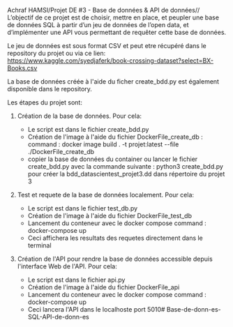 Achraf HAMSI/Projet DE #3 - Base de données & API de données// 
L’objectif de ce projet est de choisir, mettre en place, et peupler une base de données SQL à partir d’un jeu de données de l’open data, et d’implémenter une API vous permettant de requêter cette base de données.

Le jeu de données est sous format CSV et peut etre récupéré dans le repository du projet ou via ce lien: https://www.kaggle.com/syedjaferk/book-crossing-dataset?select=BX-Books.csv

La base de données créée à l'aide du ficher create_bdd.py est également disponible dans le repository.

Les étapes du projet sont:
1) Création de la base de données. Pour cela:
    - Le script est dans le fichier create_bdd.py
    - Création de l'image à l'aide du fichier DockerFile_create_db : 
       command : docker image build . -t projet:latest --file ./DockerFile_create_db
    - copier la base de données du container ou lancer le fichier create_bdd.py avec la commande suivante : python3 create_bdd.py pour créer la bdd_datascientest_projet3.dd dans répertoire du projet 3

2) Test et requete de la base de données localement. Pour cela:
    - Le script est dans le fichier test_db.py
    - Création de l'image à l'aide du fichier DockerFile_test_db
    - Lancement du conteneur avec le docker compose
       command : docker-compose up
    - Ceci affichera les resultats des requetes directement dans le terminal

3) Création de l'API pour rendre la base de données accessible depuis l'interface Web de l'API. Pour cela:
    - Le script est dans le fichier api.py
    - Création de l'image à l'aide du fichier DockerFile_api
    - Lancement du conteneur avec le docker compose
       command : docker-compose up
    - Ceci lancera l'API dans le localhoste port 5010# Base-de-donn-es-SQL-API-de-donn-es
